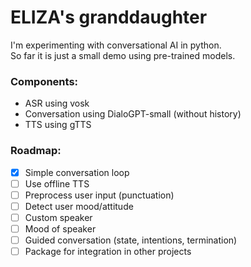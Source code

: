 # ELIZA's granddaughter

I'm experimenting with conversational AI in python.  
So far it is just a small demo using pre-trained models.

### Components:
* ASR using vosk
* Conversation using DialoGPT-small (without history)
* TTS using gTTS

###  Roadmap:
* [x] Simple conversation loop
* [ ] Use offline TTS
* [ ] Preprocess user input (punctuation)
* [ ] Detect user mood/attitude
* [ ] Custom speaker
* [ ] Mood of speaker
* [ ] Guided conversation (state, intentions, termination)
* [ ] Package for integration in other projects